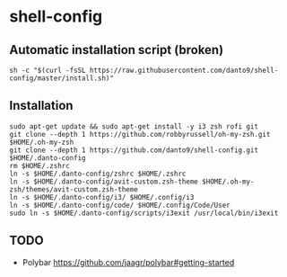 # shell-config
## Automatic installation script (broken)
```sh -c "$(curl -fsSL https://raw.githubusercontent.com/danto9/shell-config/master/install.sh)"```

## Installation

```
sudo apt-get update && sudo apt-get install -y i3 zsh rofi git
git clone --depth 1 https://github.com/robbyrussell/oh-my-zsh.git $HOME/.oh-my-zsh
git clone --depth 1 https://github.com/danto9/shell-config.git $HOME/.danto-config
rm $HOME/.zshrc
ln -s $HOME/.danto-config/zshrc $HOME/.zshrc
ln -s $HOME/.danto-config/avit-custom.zsh-theme $HOME/.oh-my-zsh/themes/avit-custom.zsh-theme
ln -s $HOME/.danto-config/i3/ $HOME/.config/i3
ln -s $HOME/.danto-config/code/ $HOME/.config/Code/User
sudo ln -s $HOME/.danto-config/scripts/i3exit /usr/local/bin/i3exit
```
## TODO
* Polybar https://github.com/jaagr/polybar#getting-started
